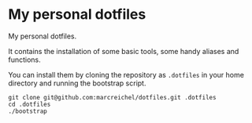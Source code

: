 # My personal dotfiles

My personal dotfiles.
 
It contains the installation of some basic tools, some handy aliases and functions.

You can install them by cloning the repository as `.dotfiles` in your home directory and running the bootstrap script.

```shell
git clone git@github.com:marcreichel/dotfiles.git .dotfiles
cd .dotfiles
./bootstrap
```
